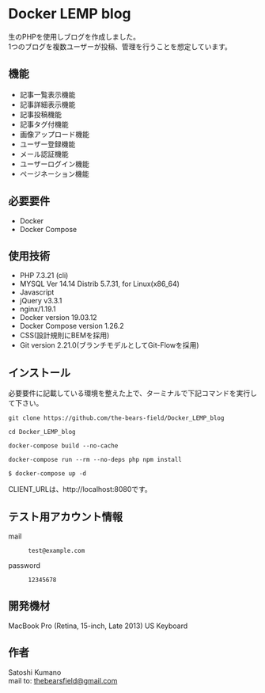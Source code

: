 # Docker LEMP blog

生のPHPを使用しブログを作成しました。  
1つのブログを複数ユーザーが投稿、管理を行うことを想定しています。

## 機能

- 記事一覧表示機能
- 記事詳細表示機能
- 記事投稿機能
- 記事タグ付機能
- 画像アップロード機能
- ユーザー登録機能
- メール認証機能
- ユーザーログイン機能
- ページネーション機能

## 必要要件

- Docker
- Docker Compose

## 使用技術
- PHP 7.3.21 (cli)
- MYSQL Ver 14.14 Distrib 5.7.31, for Linux(x86_64)
- Javascript
- jQuery v3.3.1
- nginx/1.19.1
- Docker version 19.03.12
- Docker Compose version 1.26.2
- CSS(設計規則にBEMを採用)
- Git version 2.21.0(ブランチモデルとしてGit-Flowを採用)

## インストール
必要要件に記載している環境を整えた上で、ターミナルで下記コマンドを実行して下さい。

```
git clone https://github.com/the-bears-field/Docker_LEMP_blog
```
```
cd Docker_LEMP_blog
```
```
docker-compose build --no-cache
```
```
docker-compose run --rm --no-deps php npm install
```
```
$ docker-compose up -d
```
CLIENT_URLは、http://localhost:8080です。

## テスト用アカウント情報
<dl>
  <dt>mail</dt>
  <dd><div class="snippet-clipboard-content position-relative"><pre><code>test@example.com</code></pre></div></dd>
  <dt>password</dt>
  <dd><div class="snippet-clipboard-content position-relative"><pre><code>12345678</code></pre></div></dd>
</dl>

## 開発機材
MacBook Pro (Retina, 15-inch, Late 2013) US Keyboard

## 作者
Satoshi Kumano  
mail to: thebearsfield@gmail.com
